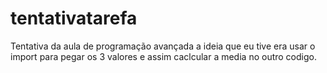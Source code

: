 # tentativatarefa

Tentativa da aula de programação avançada a ideia que eu tive era usar o import para pegar os 3 valores e assim caclcular a media no outro codigo. 
